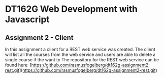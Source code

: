 # DT162G Web Development with Javascript

## Assignment 2 - Client

In this assignment a client for a REST web service was created. The client will list all the courses from the web service and users are able to delete a single course if the want to
The repository for the REST web service can be found here:
[https://github.com/rasmusfogelberg/dt162g-assignment2-rest.git](https://github.com/rasmusfogelberg/dt162g-assignment2-rest.git)